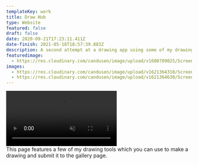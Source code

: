 ```yaml
---
templateKey: work
title: Draw Hub
type: Website
featured: false
draft: false
date: 2020-09-21T17:23:11.411Z
date-finish: 2021-05-18T18:57:39.883Z
description: A second attempt at a drawing app using some of my drawing tools. :)
featuredimage:
  - https://res.cloudinary.com/candusen/image/upload/v1600709025/Screen_Shot_2020-09-21_at_1.22.30_PM_n5eaeb.png
images:
  - https://res.cloudinary.com/candusen/image/upload/v1621364310/Screen_Shot_2021-05-18_at_2.56.46_PM_kfnlnt.png
  - https://res.cloudinary.com/candusen/image/upload/v1621364630/Screen_Shot_2021-05-18_at_2.57.30_PM_idbi6k.png
---
```

<div class='caption-container video-caption'><div className="mobile-video-cover"></div>
    <video autoplay muted loop src=https://res.cloudinary.com/candusen/video/upload/v1621364324/drawhub-vid_sfeclz.mp4></video>
  <div class='caption'>This page features a few of my drawing tools which you can use to make a drawing and submit it to the gallery page.</div></div>